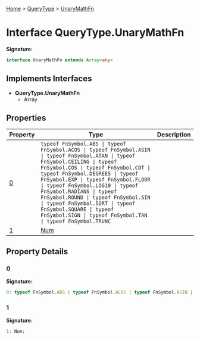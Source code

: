 [Home](../../../index.md) &gt; [QueryType](../../querytype.md) &gt; [UnaryMathFn](./unarymathfn.md)

# Interface QueryType.UnaryMathFn


<b>Signature:</b>

```typescript
interface UnaryMathFn extends Array<any> 
```

## Implements Interfaces

- <b>QueryType.UnaryMathFn</b>
    - Array

## Properties

|  Property | Type | Description |
|  --- | --- | --- |
|  [0](./unarymathfn.md#0-property) | `typeof FnSymbol.ABS \| typeof FnSymbol.ACOS \| typeof FnSymbol.ASIN \| typeof FnSymbol.ATAN \| typeof FnSymbol.CEILING \| typeof FnSymbol.COS \| typeof FnSymbol.COT \| typeof FnSymbol.DEGREES \| typeof FnSymbol.EXP \| typeof FnSymbol.FLOOR \| typeof FnSymbol.LOG10 \| typeof FnSymbol.RADIANS \| typeof FnSymbol.ROUND \| typeof FnSymbol.SIN \| typeof FnSymbol.SQRT \| typeof FnSymbol.SQUARE \| typeof FnSymbol.SIGN \| typeof FnSymbol.TAN \| typeof FnSymbol.TRUNC` |  |
|  [1](./unarymathfn.md#1-property) | [Num](../types/num.md) |  |

## Property Details

<a id="0-property"></a>

### 0

<b>Signature:</b>

```typescript
0: typeof FnSymbol.ABS | typeof FnSymbol.ACOS | typeof FnSymbol.ASIN | typeof FnSymbol.ATAN | typeof FnSymbol.CEILING | typeof FnSymbol.COS | typeof FnSymbol.COT | typeof FnSymbol.DEGREES | typeof FnSymbol.EXP | typeof FnSymbol.FLOOR | typeof FnSymbol.LOG10 | typeof FnSymbol.RADIANS | typeof FnSymbol.ROUND | typeof FnSymbol.SIN | typeof FnSymbol.SQRT | typeof FnSymbol.SQUARE | typeof FnSymbol.SIGN | typeof FnSymbol.TAN | typeof FnSymbol.TRUNC;
```

<a id="1-property"></a>

### 1

<b>Signature:</b>

```typescript
1: Num;
```
